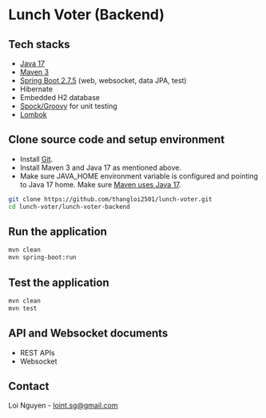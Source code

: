 # Lunch Voter (Backend)

## Tech stacks
- [Java 17](https://www.oracle.com/java/technologies/javase/jdk17-archive-downloads.html)
- [Maven 3](https://maven.apache.org)
- [Spring Boot 2.7.5](https://mvnrepository.com/artifact/org.springframework.boot/spring-boot/2.7.5) (web, websocket, data JPA, test)
- Hibernate
- Embedded H2 database
- [Spock/Groovy](https://spockframework.org/) for unit testing
- [Lombok](https://projectlombok.org/)

## Clone source code and setup environment
- Install [Git](https://git-scm.com/).
- Install Maven 3 and Java 17 as mentioned above.
- Make sure JAVA_HOME environment variable is configured and pointing to Java 17 home. Make sure 
[Maven uses Java 17](https://mkyong.com/maven/maven-error-invalid-target-release-17/).

```bash
git clone https://github.com/thangloi2501/lunch-voter.git
cd lunch-voter/lunch-voter-backend
```

## Run the application
```bash
mvn clean
mvn spring-boot:run
```

## Test the application
```bash
mvn clean
mvn test
```

## API and Websocket documents
- REST APIs
- Websocket

## Contact
Loi Nguyen - loint.sg@gmail.com
